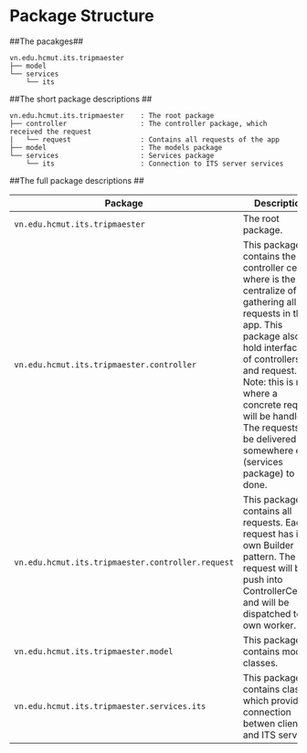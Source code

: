 # Package Structure #

##The pacakges##

	vn.edu.hcmut.its.tripmaester
	├── model
	└── services
	    └── its


##The short package descriptions ##

	vn.edu.hcmut.its.tripmaester    : The root package
	├── controller                  : The controller package, which received the request 
	|   └── request                 : Contains all requests of the app
	├── model                       : The models package
	└── services                    : Services package
	    └── its                     : Connection to ITS server services

##The full package descriptions ##


Package | Description 
------- | -----------
`vn.edu.hcmut.its.tripmaester` | The root package.
`vn.edu.hcmut.its.tripmaester.controller` | This package contains the controller center, where is the centralize of gathering all requests in the app. This package also hold interfaces of controllers and request. Note: this is not where a concrete request will be handled. The requests will be delivered to somewhere else (services package) to be done.
`vn.edu.hcmut.its.tripmaester.controller.request` | This package contains all requests. Each request has it own Builder pattern. The request will be push into ControllerCenter, and will be dispatched to its own worker.
`vn.edu.hcmut.its.tripmaester.model` | This package contains model classes.
`vn.edu.hcmut.its.tripmaester.services.its` | This package contains classes which provide connection betwen client and ITS server.